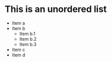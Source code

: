 # This is an unordered list
- Item a
- Item b
  - Item b.1
  - Item b.2
  - Item b.3
- Item c
- Item d
